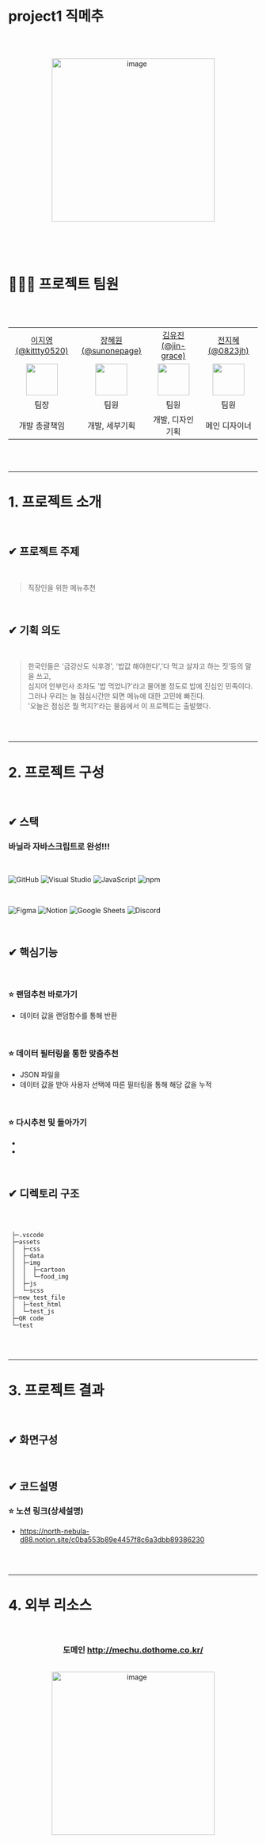 # project1 직메추

<br><br>
<div align="center">
<img width="329" alt="image" src="https://user-images.githubusercontent.com/119913471/231360601-cff9578f-46e2-4a0a-a402-6daced3ad5e5.png">
<br><br>
</div>

<br><br>

# 🙆🏻‍♀️ 프로젝트 팀원

<br><br>

 <div align = "center">
 
 <table>

  <tr align="center">
    <td width="150px"><a href="https://github.com/kittty0520">이지영<br>(@kittty0520)</a></td>
    <td width="150px"><a href="https://github.com/sunonepage">장혜원<br>(@sunonepage)</a></td>
    <td width="150px"><a href="https://github.com/jin-grace">김유진<br>(@jin-grace)</a></td>
    <td width="150px"><a href="https://m.blog.naver.com/PostList.naver?blogId=0823jh">전지혜<br>(@0823jh)</a></td>
  </tr>

  <tr align="center">
    <td><img src="https://user-images.githubusercontent.com/119913471/231390504-4a4aa67f-de3f-4bc2-9ce8-87939f951933.png" align="center" width="64px"/></td>
    <td><img src="https://user-images.githubusercontent.com/119913471/231390489-8bf61734-d6c8-4bad-a2fe-0f07f41d95e7.png" align="center" width="64px"/></td>
    <td><img src="https://user-images.githubusercontent.com/119913471/231390503-516d69a1-54af-4e36-b951-7db9b93569c1.png" align="center" width="64px"/></td>
    <td><img src="https://user-images.githubusercontent.com/119913471/231403186-4eef34be-facd-41e3-9668-b96ee27f3b95.png" align="center" width="64px"/></td>
  </tr>

  <tr align="center">
  <td>팀장</td>
  <td>팀원</td>
  <td>팀원</td>
  <td>팀원</td>
  </tr>
  
  <tr align="center">
  <td>개발 총괄책임</td>
  <td>개발, 세부기획</td>
  <td>개발, 디자인기획</td>
  <td>메인 디자이너</td>
  </tr>

</table>
   
</div>  

<br><br>

---
# 1. 프로젝트 소개 

<br>

 ## ✔ 프로젝트 주제
 <br>
   
 > 직장인을 위한 메뉴추천
 
 <br> 
   
 ## ✔ 기획 의도
 <br>   

> 한국인들은 '금강산도 식후경', '밥값 해야한다','다 먹고 살자고 하는 짓'등의 말을 쓰고,<br>
> 심지어 안부인사 조차도 '밥 먹었니?'라고 물어볼 정도로 밥에 진심인 민족이다.<br>
> 그러나 우리는 늘 점심시간만 되면 메뉴에 대한 고민에 빠진다.<br>
> '오늘은 점심은 뭘 먹지?'라는 물음에서 이 프로젝트는 출발했다.
     

<br><br>

---
# 2. 프로젝트 구성
 
<br>

## ✔ 스택

### 바닐라 자바스크립트로 완성!!!

<br>

![GitHub](https://img.shields.io/badge/GitHub-100000?style=for-the-badge&logo=GitHub&logoColor=white)
![Visual Studio](https://img.shields.io/badge/Visual%20Studio-007ACC?style=for-the-badge&logo=visual%20studio&logoColor=white)
![JavaScript](https://img.shields.io/badge/JavaScript-F7DF1E?style=for-the-badge&logo=javascript&logoColor=black)
![npm](https://img.shields.io/badge/npm-CB3837?style=for-the-badge&logo=npm&logoColor=white)

<br>

![Figma](https://img.shields.io/badge/Figma-F24E1E?style=for-the-badge&logo=figma&logoColor=white)
![Notion](https://img.shields.io/badge/Notion-000000?style=for-the-badge&logo=notion&logoColor=white)
![Google Sheets](https://img.shields.io/badge/Google_Sheets-0F9D58?style=for-the-badge&logo=google-sheets&logoColor=white)
![Discord](https://img.shields.io/badge/Discord-7289DA?style=for-the-badge&logo=discord&logoColor=white)



<br>

## ✔ 핵심기능

<br>

### ⭐ 랜덤추천 바로가기

* 데이터 값을 랜덤함수를 통해 반환
<br>

### ⭐ 데이터 필터링을 통한 맞춤추천

* JSON 파일을 
* 데이터 값을 받아 사용자 선택에 따른 필터링을 통해 해당 값을 누적

<br>

### ⭐ 다시추천 및 돌아가기
* 
* 
<br>

## ✔ 디렉토리 구조

<br>
   
   ````
   
    ├─.vscode
    ├─assets
    │  ├─css
    │  ├─data
    │  ├─img
    │  │  ├─cartoon
    │  │  └─food_img
    │  ├─js
    │  └─scss
    ├─new_test_file
    │  ├─test_html
    │  └─test_js
    ├─QR code
    └─test

   ````
<br><br> 

---
# 3. 프로젝트 결과
<br>

## ✔ 화면구성

<br>

## ✔ 코드설명
### ⭐ 노션 링크(상세설명)
* https://north-nebula-d88.notion.site/c0ba553b89e4457f8c6a3dbb89386230

<br><br>

---
# 4. 외부 리소스 

<div align="center">
<br>

### 도메인 http://mechu.dothome.co.kr/
<br>
<img width="329" alt="image" src="https://user-images.githubusercontent.com/119913471/231413106-794e0044-d761-43c1-9c30-e4541fe28863.jpg">
</div>


